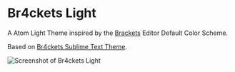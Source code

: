 # Br4ckets Light

A Atom Light Theme inspired by the [Brackets](http://brackets.io) Editor Default Color Scheme.

Based on [Br4ckets Sublime Text Theme](https://github.com/l4ci/Br4ckets-Theme).

![Screenshot of Br4ckets Light](https://f.cloud.github.com/assets/69169/2289498/4c3cb0ec-a009-11e3-8dbd-077ee11741e5.gif)
